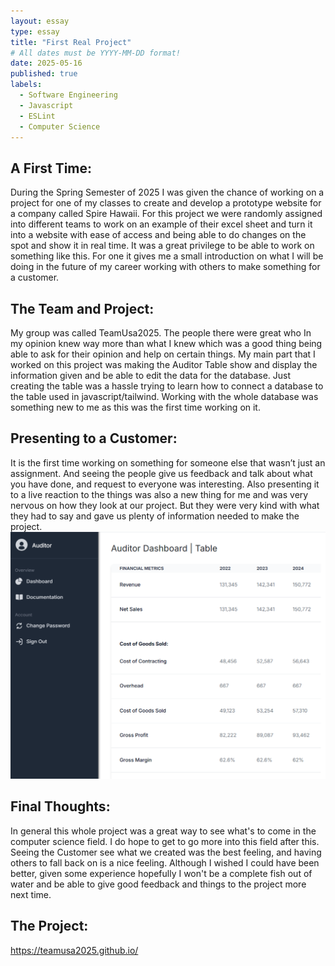 ```yaml
---
layout: essay
type: essay
title: "First Real Project"
# All dates must be YYYY-MM-DD format!
date: 2025-05-16
published: true
labels:
  - Software Engineering
  - Javascript
  - ESLint
  - Computer Science
---
```



## A First Time:
During the Spring Semester of 2025 I was given the chance of working on a project for one of my classes to create and develop a prototype website for a company called Spire Hawaii. For this project we were randomly assigned into different teams to work on an example of their excel sheet and turn it into a  website with ease of access and being able to do changes on the spot and show it in real time. It was a great privilege to be able to work on something like this. For one it gives me a small introduction on what I will be doing in the future of my career working with others to make something for a customer.
 


## The Team and Project:
My group was called TeamUsa2025. The people there were great who In my opinion knew way more than what I knew which was a good thing being able to ask for their opinion and help on certain things. My main part that I worked on this project was making the Auditor Table show and display the information given and be able to edit the data for the database. Just creating the table was a hassle trying to learn how to connect a database to the table used in javascript/tailwind. Working with the whole database was something new to me as this was the first time working on it.


## Presenting to a Customer:
It is the first time working on something for someone else that wasn’t just an assignment. And seeing the people give us feedback and talk about what you have done, and request to everyone was interesting. Also presenting it to a live reaction to the things was also a new thing for me and was very nervous on how they look at our project. But they were very kind with what they had to say and gave us plenty of information needed to make the project.
<img width="600px" src="../img/auditor.png">

## Final Thoughts:
In general this whole project was a great way to see what's to come in the computer science field. I do hope to get to go more into this field after this. Seeing the Customer see what we created was the best feeling, and having others to fall back on is a nice feeling. Although I wished I could have been better, given some experience hopefully I won't be a complete fish out of water and be able to give good feedback and things to the project more next time.

## The Project:
https://teamusa2025.github.io/
